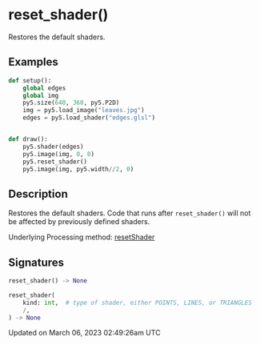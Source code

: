 # reset_shader()

Restores the default shaders.

## Examples

<div class="example-table">

<div class="example-row"><div class="example-cell-image">

</div><div class="example-cell-code">

```python
def setup():
    global edges
    global img
    py5.size(640, 360, py5.P2D)
    img = py5.load_image("leaves.jpg")
    edges = py5.load_shader("edges.glsl")


def draw():
    py5.shader(edges)
    py5.image(img, 0, 0)
    py5.reset_shader()
    py5.image(img, py5.width//2, 0)
```

</div></div>

</div>

## Description

Restores the default shaders. Code that runs after `reset_shader()` will not be affected by previously defined shaders.

Underlying Processing method: [resetShader](https://processing.org/reference/resetShader_.html)

## Signatures

```python
reset_shader() -> None

reset_shader(
    kind: int,  # type of shader, either POINTS, LINES, or TRIANGLES
    /,
) -> None
```

Updated on March 06, 2023 02:49:26am UTC

